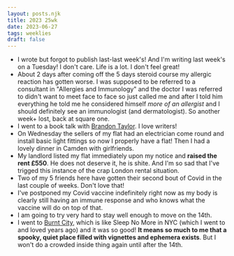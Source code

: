 ```yaml
---
layout: posts.njk
title: 2023 25wk
date: 2023-06-27
tags: weeklies
draft: false
---
```


- I wrote but forgot to publish last-last week's! And I'm writing last week's on a Tuesday! I don't care. Life is a lot. I don't feel great!
- About 2 days after coming off the 5 days steroid course my allergic reaction has gotten worse. I was supposed to be referred to a consultant in "Allergies and Immunology" and the doctor I was referred to didn't want to meet face to face so just called me and after I told him everything he told me he considered himself _more of an allergist_ and I should definitely see an immunologist (and dermatologist). So another week+ lost, back at square one.
- I went to a book talk with [Brandon Taylor](https://www.goodreads.com/book/show/62698529-the-late-americans). I love writers!
- On Wednesday the sellers of my flat had an electrician come round and install basic light fittings so now I properly have a flat! Then I had a lovely dinner in Camden with girlfriends.
- My landlord listed my flat immediately upon my notice and **raised the rent £550**. He does not deserve it, he is shite. And I'm so sad that I've trigged this instance of the crap London rental situation.
- Two of my 5 friends here have gotten their second bout of Covid in the last couple of weeks. Don't love that!
- I've postponed my Covid vaccine indefinitely right now as my body is clearly still having an immune response and who knows what the vaccine will do on top of that. 
- I am going to try very hard to stay well enough to move on the 14th. 
- I went to [Burnt City](https://www.theburntcity.com/), which is like Sleep No More in NYC (which I went to and loved years ago) and it was so good! **It means so much to me that a spooky, quiet place filled with vignettes and ephemera exists**. But I won't do a crowded inside thing again until after the 14th.